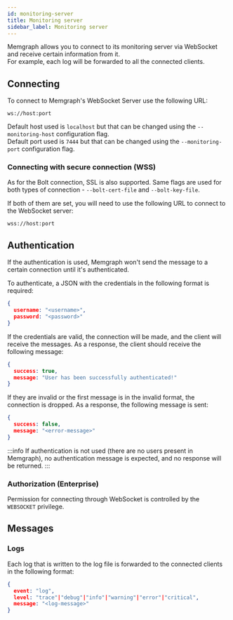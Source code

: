 ```yaml
---
id: monitoring-server
title: Monitoring server
sidebar_label: Monitoring server
---
```


Memgraph allows you to connect to its monitoring server via WebSocket and receive certain information
from it.  
For example, each log will be forwarded to all the connected clients.


## Connecting

To connect to Memgraph's WebSocket Server use the following URL:

```plaintext
ws://host:port
```

Default host used is `localhost` but that can be changed using the `--monitoring-host` configuration
flag.  
Default port used is `7444` but that can be changed using the `--monitoring-port` configuration
flag.

### Connecting with secure connection (WSS)

As for the Bolt connection, SSL is also supported.
Same flags are used for both types of connection - `--bolt-cert-file` and `--bolt-key-file`.

If both of them are set, you will need to use the following URL to connect
to the WebSocket server:

```plaintext
wss://host:port
```

## Authentication

If the authentication is used, Memgraph won't send the message to a certain connection
until it's authenticated.

To authenticate, a JSON with the credentials in the following format is required:
```json
{
  username: "<username>",
  password: "<password>"
}
```

If the credentials are valid, the connection will be made, and the client will receive
the messages. As a response, the client should receive the following message:
```json
{
  success: true,
  message: "User has been successfully authenticated!"
}
```


If they are invalid or the first message is in the invalid format, the connection is dropped.
As a response, the following message is sent:
```json
{
  success: false,
  message: "<error-message>"
}
```

:::info
If authentication is not used (there are no users present in Memgraph), no authentication message
is expected, and no response will be returned.
:::


### Authorization (Enterprise)

Permission for connecting through WebSocket is controlled by the `WEBSOCKET` privilege.

## Messages

### Logs

Each log that is written to the log file is forwarded to the connected clients in the following
format:

```json
{
  event: "log",
  level: "trace"|"debug"|"info"|"warning"|"error"|"critical",
  message: "<log-message>"
}
```
